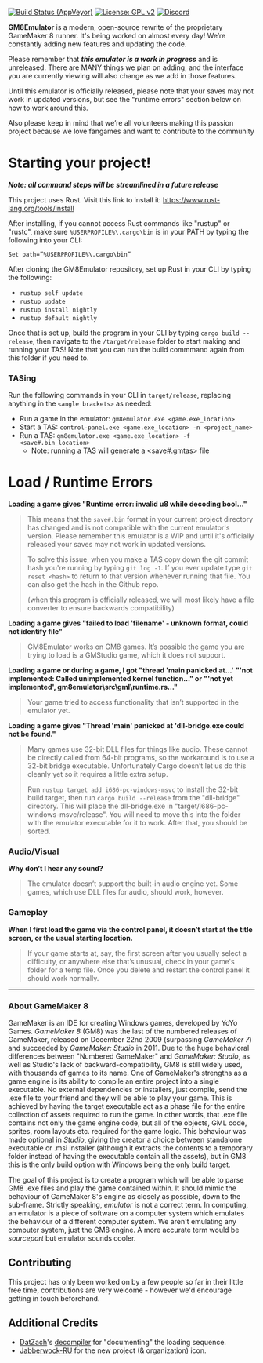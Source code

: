 <!-- [![Build Status (Travis-CI)](https://travis-ci.com/OpenGM8/GM8Emulator.svg?branch=master)](https://travis-ci.com/OpenGM8/GM8Emulator) -->
[![Build Status (AppVeyor)](https://ci.appveyor.com/api/projects/status/5kad3dbn2q1jqs5i?svg=true)](https://ci.appveyor.com/project/viri/gm8emulator)
[![License: GPL v2](https://img.shields.io/badge/License-GPL%20v2-blue.svg)](https://www.gnu.org/licenses/old-licenses/gpl-2.0.en.html)
[![Discord](https://discordapp.com/api/guilds/730417804368412686/widget.png?style=shield)](http://gmemu.com/discord)

**GM8Emulator** is a modern, open-source rewrite of the proprietary GameMaker 8 runner. It's being worked on almost every day! We’re constantly adding new features and updating the code.

Please remember that ___this emulator is a work in progress___ and is unreleased. There are MANY things we plan on adding, and the interface you are currently viewing will also change as we add in those features.

Until this emulator is officially released, please note that your saves may not work in updated versions, but see the "runtime errors" section below on how to work around this.

Also please keep in mind that we’re all volunteers making this passion project because we love fangames and want to contribute to the community  


# Starting your project!

***Note: all command steps will be streamlined in a future release***

This project uses Rust. Visit this link to install it: https://www.rust-lang.org/tools/install

After installing, if you cannot access Rust commands like "rustup" or "rustc", make sure `%USERPROFILE%\.cargo\bin` is in your PATH by typing the following into your CLI:

`Set path=”%USERPROFILE%\.cargo\bin”`

After cloning the GM8Emulator repository, set up Rust in your CLI by typing the following:

- `rustup self update`
- `rustup update`
- `rustup install nightly`
- `rustup default nightly`

Once that is set up, build the program in your CLI by typing `cargo build --release`, then navigate to the `/target/release` folder to start making and running your TAS! Note that you can run the build commmand again from this folder if you need to.

### TASing

Run the following commands in your CLI in `target/release`, replacing anything in the `<angle brackets>` as needed:

- Run a game in the emulator: `gm8emulator.exe <game.exe_location>`
- Start a TAS: `control-panel.exe <game.exe_location> -n <project_name>`
- Run a TAS: `gm8emulator.exe <game.exe_location> -f <save#.bin_location>`
  - Note: running a TAS will generate a <save#.gmtas> file

# Load / Runtime Errors

**Loading a game gives "Runtime error: invalid u8 while decoding bool..."**

> This means that the `save#.bin` format in your current project directory has changed and is not compatible with the current emulator's version. Please remember this emulator is a WIP and until it's officially released your saves may not work in updated versions.
> 
> To solve this issue, when you make a TAS copy down the git commit hash you're running by typing `git log -1`. If you ever update type `git reset <hash>` to return to that version whenever running that file. You can also get the hash in the Github repo.
> 
> (when this program is officially released, we will most likely have a file converter to ensure backwards compatibility)


**Loading a game gives "failed to load 'filename' - unknown format, could not identify file"**

> GM8Emulator works on GM8 games. It’s possible the game you are trying to load is a GMStudio game, which it does not support.


**Loading a game or during a game, I got "thread 'main panicked at...'**
**"'not implemented: Called unimplemented kernel function..." or**
**"'not yet implemented', gm8emulator\src\gml\runtime.rs..."**

> Your game tried to access functionality that isn’t supported in the emulator yet.


**Loading a game gives "Thread 'main' panicked at 'dll-bridge.exe could not be found."**

> Many games use 32-bit DLL files for things like audio. These cannot be directly called from 64-bit programs, so the workaround is to use a 32-bit bridge executable. Unfortunately Cargo doesn’t let us do this cleanly yet so it requires a little extra setup.
> 
> Run `rustup target add i686-pc-windows-msvc` to install the 32-bit build target, then run `cargo build --release` from the "dll-bridge" directory. This will place the dll-bridge.exe in "target/i686-pc-windows-msvc/release". You will need to move this into the folder with the emulator executable for it to work. After that, you should be sorted.

### Audio/Visual

**Why don’t I hear any sound?**

> The emulator doesn’t support the built-in audio engine yet. Some games, which use DLL files for audio, should work, however.

### Gameplay

**When I first load the game via the control panel, it doesn’t start at the title screen, or the usual starting location.**

> If your game starts at, say, the first screen after you usually select a difficulty, or anywhere else that’s unusual, check in your game's folder for a temp file. Once you delete and restart the control panel it should work normally.

---

### About GameMaker 8
GameMaker is an IDE for creating Windows games, developed by YoYo Games. *GameMaker 8* (GM8) was the last of the numbered releases of GameMaker, released on December 22nd 2009 (surpassing *GameMaker 7*) and succeeded by *GameMaker: Studio* in 2011. Due to the huge behavioral differences between "Numbered GameMaker" and *GameMaker: Studio*, as well as Studio's lack of backward-compatibility, GM8 is still widely used, with thousands of games to its name. One of GameMaker's strengths as a game engine is its ability to compile an entire project into a single executable. No external dependencies or installers, just compile, send the .exe file to your friend and they will be able to play your game. This is achieved by having the target executable act as a phase file for the entire collection of assets required to run the game. In other words, that .exe file contains not only the game engine code, but all of the objects, GML code, sprites, room layouts etc. required for the game logic. This behaviour was made optional in *Studio*, giving the creator a choice between standalone executable or .msi installer (although it extracts the contents to a temporary folder instead of having the executable contain all the assets), but in GM8 this is the only build option with Windows being the only build target.

The goal of this project is to create a program which will be able to parse GM8 .exe files and play the game contained within. It should mimic the behaviour of GameMaker 8's engine as closely as possible, down to the sub-frame. Strictly speaking, *emulator* is not a correct term. In computing, an emulator is a piece of software on a computer system which emulates the behaviour of a different computer system. We aren't emulating any computer system, just the GM8 engine. A more accurate term would be *sourceport* but emulator sounds cooler.

## Contributing
This project has only been worked on by a few people so far in their little free time, contributions are very welcome - however we'd encourage getting in touch beforehand.

## Additional Credits
- [DatZach](https://github.com/DatZach)'s [decompiler](https://github.com/WastedMeerkat/gm81decompiler) for "documenting" the loading sequence.
- [Jabberwock-RU](https://github.com/Jabberwock-RU) for the new project (& organization) icon.
